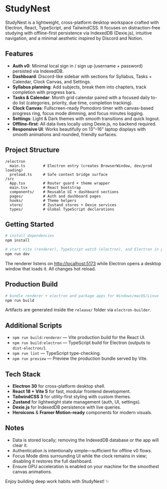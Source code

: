 # StudyNest

StudyNest is a lightweight, cross-platform desktop workspace crafted with Electron, React, TypeScript, and TailwindCSS. It focuses on distraction-free studying with offline-first persistence via IndexedDB (Dexie.js), intuitive navigation, and a minimal aesthetic inspired by Discord and Notion.

## Features

- **Auth v0**: Minimal local sign in / sign up (username + password) persisted via IndexedDB.
- **Dashboard**: Discord-like sidebar with sections for Syllabus, Tasks + Calendar, Clock Canvas, and Settings.
- **Syllabus planning**: Add subjects, break them into chapters, track completion with progress bars.
- **Tasks & Calendar**: Month grid calendar paired with a focused daily to-do list (categories, priority, due time, completion tracking).
- **Clock Canvas**: Fullscreen-ready Pomodoro timer with canvas-based progress ring, focus mode dimming, and focus minutes logging.
- **Settings**: Light & Dark themes with smooth transitions and quick logout.
- **Offline-first**: All data lives locally using Dexie.js, no backend required.
- **Responsive UI**: Works beautifully on 13"–16" laptop displays with smooth animations and rounded, friendly surfaces.

## Project Structure

```
/electron
  main.ts        # Electron entry (creates BrowserWindow, dev/prod loading)
  preload.ts     # Safe context bridge surface
/src
  App.tsx        # Router guard + theme wrapper
  main.tsx       # React bootstrap
  components/    # Reusable UI + dashboard sections
  pages/         # Auth and dashboard pages
  hooks/         # Theme helpers
  store/         # Zustand stores + Dexie services
  types/         # Global TypeScript declarations
```

## Getting Started

```powershell
# install dependencies
npm install

# start Vite (renderer), TypeScript watch (electron), and Electron in parallel
npm run dev
```

The renderer listens on <http://localhost:5173> while Electron opens a desktop window that loads it. All changes hot reload.

## Production Build

```powershell
# bundle renderer + electron and package apps for Windows/macOS/Linux
npm run build
```

Artifacts are generated inside the `release/` folder via `electron-builder`.

## Additional Scripts

- `npm run build:renderer` — Vite production build for the React UI.
- `npm run build:electron` — TypeScript build for Electron (outputs to `dist-electron/`).
- `npm run lint` — TypeScript type-checking.
- `npm run preview` — Preview the production bundle served by Vite.

## Tech Stack

- **Electron 30** for cross-platform desktop shell.
- **React 18 + Vite 5** for fast, modular frontend development.
- **TailwindCSS 3** for utility-first styling with custom themes.
- **Zustand** for lightweight state management (auth, UI, settings).
- **Dexie.js** for IndexedDB persistence with live queries.
- **Heroicons** & **Framer Motion-ready** components for modern visuals.

## Notes

- Data is stored locally; removing the IndexedDB database or the app will clear it.
- Authentication is intentionally simple—sufficient for offline v0 flows.
- Focus Mode dims surrounding UI while the clock remains in view; disabling it restores the full dashboard.
- Ensure GPU acceleration is enabled on your machine for the smoothest canvas animations.

Enjoy building deep work habits with StudyNest! ✨
